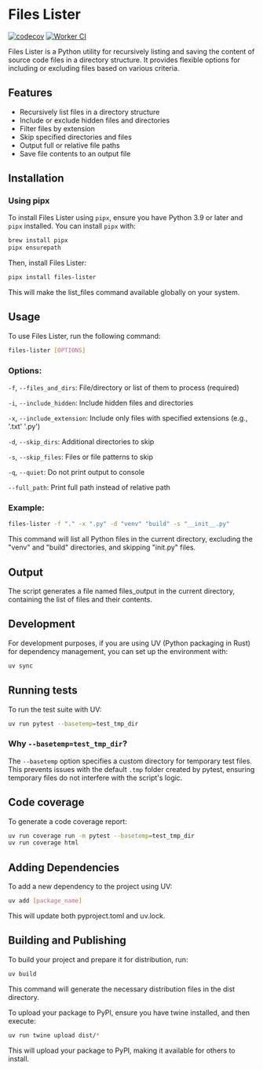 # Files Lister
[![codecov](https://codecov.io/gh/michalsi/lister/graph/badge.svg?token=MXS5ETIC8Q)](https://codecov.io/gh/michalsi/lister)
[![Worker CI](https://github.com/michalsi/lister/actions/workflows/ci.yml/badge.svg)](https://github.com/michalsi/lister/actions/workflows/ci.yml)

Files Lister is a Python utility for recursively listing and saving the content of source code files in a directory structure.
It provides flexible options for including or excluding files based on various criteria.

## Features

- Recursively list files in a directory structure
- Include or exclude hidden files and directories
- Filter files by extension
- Skip specified directories and files
- Output full or relative file paths
- Save file contents to an output file

## Installation

### Using pipx

To install Files Lister using `pipx`, ensure you have Python 3.9 or later and `pipx` installed. You can install `pipx` with:

```bash
brew install pipx
pipx ensurepath
```

Then, install Files Lister:

```bash
pipx install files-lister
```

This will make the list_files command available globally on your system.

## Usage
To use Files Lister, run the following command:
```bash
files-lister [OPTIONS]
```

### Options:
`-f`, `--files_and_dirs`: File/directory or list of them to process (required)

`-i`, `--include_hidden`: Include hidden files and directories

`-x`, `--include_extension`: Include only files with specified extensions (e.g., '.txt' '.py')

`-d`, `--skip_dirs`: Additional directories to skip

`-s`, `--skip_files`: Files or file patterns to skip

`-q`, `--quiet`: Do not print output to console

`--full_path`: Print full path instead of relative path

### Example:
```bash
files-lister -f "." -x ".py" -d "venv" "build" -s "__init__.py"
```
This command will list all Python files in the current directory, excluding the "venv" and "build" directories, and skipping "init.py" files.

## Output
The script generates a file named files_output in the current directory, containing the list of files and their contents.

## Development
For development purposes, if you are using UV (Python packaging in Rust) for dependency management, you can set up the environment with:

```bash
uv sync
```

## Running tests
To run the test suite with UV:
```bash
uv run pytest --basetemp=test_tmp_dir
```

### Why `--basetemp=test_tmp_dir`?

The `--basetemp` option specifies a custom directory for temporary test files. This prevents issues with the default `.tmp` folder created by pytest, ensuring temporary files do not interfere with the script's logic.

## Code coverage
To generate a code coverage report:

```bash
uv run coverage run -m pytest --basetemp=test_tmp_dir
uv run coverage html
```

## Adding Dependencies
To add a new dependency to the project using UV:
```bash
uv add [package_name]
```

This will update both pyproject.toml and uv.lock.

## Building and Publishing
To build your project and prepare it for distribution, run:

```bash
uv build
```
This command will generate the necessary distribution files in the dist directory.

To upload your package to PyPI, ensure you have twine installed, and then execute:

```bash
uv run twine upload dist/*
```
This will upload your package to PyPI, making it available for others to install.